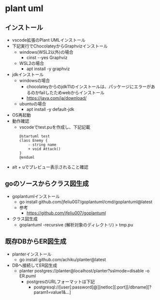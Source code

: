 # plant uml

## インストール

* vscode拡張のPlant UMLインストール
* 下記実行でChocolateyからGraphvizインストール
  * windows(WSL2以外)の場合
    * cinst --yes Graphviz
  * WSL2の場合
    * apt install -y graphviz
* jdkインストール
  * windowsの場合
    * chocolateyからのjdk11のインストールは、パッケージにエラーがあるのかfailしたためwebからインストール
    * https://java.com/ja/download/
  * ubuntuの場合
    * apt install -y default-jdk
* OS再起動
* 動作確認
  * vscodeでtest.puを作成し、下記記載
    ```
    @startuml test
    class Enemy {
        - string name
        + void Attack()
    }
    @enduml

    ```
* alt + uでプレビュー表示されること確認

## goのソースからクラス図生成

* goplantumlインストール
  * go install github.com/jfeliu007/goplantuml/cmd/goplantuml@latest
  * 参考
    * https://github.com/jfeliu007/goplantuml
* クラス図生成
  * goplantuml -recursive (解析対象のディレクトリ) > tmp.pu

## 既存DBからER図生成

* planterインストール
  * go install github.com/achiku/planter@latest
* DBへ接続してER図生成
  * planter postgres://planter@localhost/planter?sslmode=disable -o ER.puml
    * postgresのURLフォーマットは下記
      * postgresql://[user[:password]@][netloc][:port][/dbname][?param1=value1&...]
